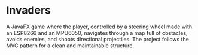 # Invaders
A JavaFX game where the player, controlled by a steering wheel made with an ESP8266 and an MPU6050, navigates through a map full of obstacles, avoids enemies, and shoots directional projectiles. The project follows the MVC pattern for a clean and maintainable structure.
